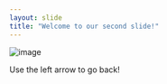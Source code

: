 ```yaml
---
layout: slide
title: "Welcome to our second slide!"
---
```

![image](https://user-images.githubusercontent.com/106120409/186983894-b5b64229-e6af-431d-9364-43f05da30bf5.png)

Use the left arrow to go back!
